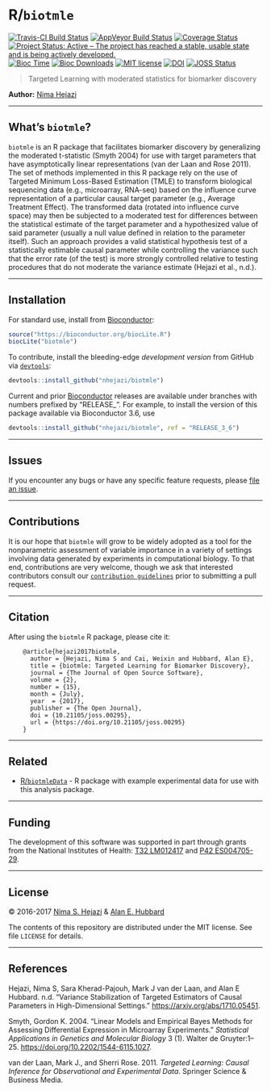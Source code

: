 
<!-- README.md is generated from README.Rmd. Please edit that file -->

# R/`biotmle`

[![Travis-CI Build
Status](https://travis-ci.org/nhejazi/biotmle.svg?branch=master)](https://travis-ci.org/nhejazi/biotmle)
[![AppVeyor Build
Status](https://ci.appveyor.com/api/projects/status/github/nhejazi/biotmle?branch=master&svg=true)](https://ci.appveyor.com/project/nhejazi/biotmle/)
[![Coverage
Status](https://img.shields.io/codecov/c/github/nhejazi/biotmle/master.svg)](https://codecov.io/github/nhejazi/biotmle?branch=master)
[![Project Status: Active – The project has reached a stable, usable
state and is being actively
developed.](http://www.repostatus.org/badges/latest/active.svg)](http://www.repostatus.org/#active)
[![Bioc
Time](http://bioconductor.org/shields/years-in-bioc/biotmle.svg)](https://bioconductor.org/packages/release/bioc/html/biotmle.html)
[![Bioc
Downloads](http://bioconductor.org/shields/downloads/biotmle.svg)](https://bioconductor.org/packages/release/bioc/html/biotmle.html)
[![MIT
license](http://img.shields.io/badge/license-MIT-brightgreen.svg)](http://opensource.org/licenses/MIT)
[![DOI](https://zenodo.org/badge/65854775.svg)](https://zenodo.org/badge/latestdoi/65854775)
[![JOSS
Status](http://joss.theoj.org/papers/02be843d9bab1b598187bfbb08ce3949/status.svg)](http://joss.theoj.org/papers/02be843d9bab1b598187bfbb08ce3949)

> Targeted Learning with moderated statistics for biomarker discovery

**Author:** [Nima Hejazi](http://nimahejazi.org)

-----

## What’s `biotmle`?

`biotmle` is an R package that facilitates biomarker discovery by
generalizing the moderated t-statistic (Smyth 2004) for use with target
parameters that have asymptotically linear representations (van der Laan
and Rose 2011). The set of methods implemented in this R package rely on
the use of Targeted Minimum Loss-Based Estimation (TMLE) to transform
biological sequencing data (e.g., microarray, RNA-seq) based on the
influence curve representation of a particular causal target parameter
(e.g., Average Treatment Effect). The transformed data (rotated into
influence curve space) may then be subjected to a moderated test for
differences between the statistical estimate of the target parameter and
a hypothesized value of said parameter (usually a null value defined in
relation to the parameter itself). Such an approach provides a valid
statistical hypothesis test of a statistically estimable causal
parameter while controlling the variance such that the error rate (of
the test) is more strongly controlled relative to testing procedures
that do not moderate the variance estimate (Hejazi et al., n.d.).

-----

## Installation

For standard use, install from [Bioconductor](https://bioconductor.org):

``` r
source("https://bioconductor.org/biocLite.R")
biocLite("biotmle")
```

To contribute, install the bleeding-edge *development version* from
GitHub via
[`devtools`](https://www.rstudio.com/products/rpackages/devtools/):

``` r
devtools::install_github("nhejazi/biotmle")
```

Current and prior [Bioconductor](https://bioconductor.org) releases are
available under branches with numbers prefixed by “RELEASE\_”. For
example, to install the version of this package available via
Bioconductor 3.6, use

``` r
devtools::install_github("nhejazi/biotmle", ref = "RELEASE_3_6")
```

-----

## Issues

If you encounter any bugs or have any specific feature requests, please
[file an issue](https://github.com/nhejazi/biotmle/issues).

-----

## Contributions

It is our hope that `biotmle` will grow to be widely adopted as a tool
for the nonparametric assessment of variable importance in a variety of
settings involving data generated by experiments in computational
biology. To that end, contributions are very welcome, though we ask that
interested contributors consult our [`contribution
guidelines`](https://github.com/nhejazi/biotmle/blob/master/CONTRIBUTING.md)
prior to submitting a pull request.

-----

## Citation

After using the `biotmle` R package, please cite it:

``` 
    @article{hejazi2017biotmle,
      author = {Hejazi, Nima S and Cai, Weixin and Hubbard, Alan E},
      title = {biotmle: Targeted Learning for Biomarker Discovery},
      journal = {The Journal of Open Source Software},
      volume = {2},
      number = {15},
      month = {July},
      year  = {2017},
      publisher = {The Open Journal},
      doi = {10.21105/joss.00295},
      url = {https://doi.org/10.21105/joss.00295}
    }
```

-----

## Related

  - [R/`biotmleData`](https://github.com/nhejazi/biotmleData) - R
    package with example experimental data for use with this analysis
    package.

-----

## Funding

The development of this software was supported in part through grants
from the National Institutes of Health: [T32
LM012417](https://projectreporter.nih.gov/project_info_description.cfm?aid=9248418&icde=37849831&ddparam=&ddvalue=&ddsub=&cr=1&csb=default&cs=ASC&pball=)
and [P42
ES004705-29](https://projectreporter.nih.gov/project_info_details.cfm?aid=9260357&map=y).

-----

## License

© 2016-2017 [Nima S. Hejazi](http://nimahejazi.org) & [Alan E.
Hubbard](http://hubbard.berkeley.edu/)

The contents of this repository are distributed under the MIT license.
See file `LICENSE` for details.

-----

## References

<div id="refs" class="references">

<div id="ref-hejazi2018variance">

Hejazi, Nima S, Sara Kherad-Pajouh, Mark J van der Laan, and Alan E
Hubbard. n.d. “Variance Stabilization of Targeted Estimators of Causal
Parameters in High-Dimensional Settings.”
<https://arxiv.org/abs/1710.05451>.

</div>

<div id="ref-smyth2004linear">

Smyth, Gordon K. 2004. “Linear Models and Empirical Bayes Methods for
Assessing Differential Expression in Microarray Experiments.”
*Statistical Applications in Genetics and Molecular Biology* 3 (1).
Walter de Gruyter:1–25. <https://doi.org/10.2202/1544-6115.1027>.

</div>

<div id="ref-vdl2011targeted">

van der Laan, Mark J., and Sherri Rose. 2011. *Targeted Learning: Causal
Inference for Observational and Experimental Data*. Springer Science &
Business Media.

</div>

</div>
